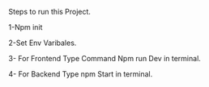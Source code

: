 Steps to run this Project.

1-Npm init 

2-Set Env Varibales.

3- For Frontend Type Command Npm run Dev in terminal.

4- For Backend Type npm Start in terminal. 
